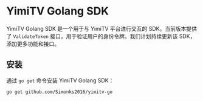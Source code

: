 # YimiTV Golang SDK

YimiTV Golang SDK 是一个用于与 YimiTV 平台进行交互的 SDK。当前版本提供了 `ValidateToken` 接口，用于验证用户的身份令牌。我们计划持续更新该 SDK，添加更多功能和接口。

## 安装

通过 `go get` 命令安装 YimiTV Golang SDK：

```bash
go get github.com/Simonks2016/yimitv-go